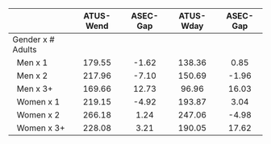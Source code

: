 
|                      |    ATUS-Wend |     ASEC-Gap |    ATUS-Wday |     ASEC-Gap |
| -------------------- | :----------: | :----------: | :----------: | :----------: |
| Gender x # Adults    |              |              |              |              |
| &nbsp;&nbsp;Men x 1  |       179.55 |        -1.62 |       138.36 |         0.85 |
| &nbsp;&nbsp;Men x 2  |       217.96 |        -7.10 |       150.69 |        -1.96 |
| &nbsp;&nbsp;Men x 3+ |       169.66 |        12.73 |        96.96 |        16.03 |
| &nbsp;&nbsp;Women x 1 |       219.15 |        -4.92 |       193.87 |         3.04 |
| &nbsp;&nbsp;Women x 2 |       266.18 |         1.24 |       247.06 |        -4.98 |
| &nbsp;&nbsp;Women x 3+ |       228.08 |         3.21 |       190.05 |        17.62 |

